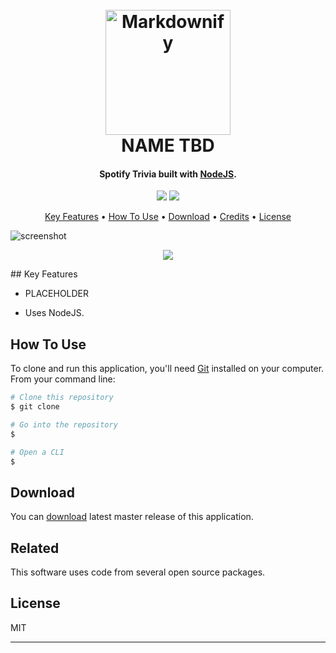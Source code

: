 <h1 align="center">
  <br>
  <a href="http://www.amitmerchant.com/electron-markdownify"><img src="https://encrypted-tbn0.gstatic.com/images?q=tbn:ANd9GcRPTmnEvJwt77nWF_gazXXZtT6tlZcOUkPekWpk4exvUY2TDj1IZw" alt="Markdownify" width="200"></a>
  <br>
  NAME TBD
  <br>
</h1>

<h4 align="center"> Spotify Trivia built with <a href="https://javascript.org/" target="_blank">NodeJS</a>.</h4>


<p align="center">

  <a href="">
  <img src="https://img.shields.io/badge/Version-1.0.0-LIGHTBLUE.svg"></a>
  
  <a href="">
    <img src="https://img.shields.io/badge/$-donate-ff69b4.svg?maxAge=2592000&amp;style=flat">
  </a>
</p>

<p align="center">
  <a href="#key-features">Key Features</a> •
  <a href="#how-to-use">How To Use</a> •
  <a href="#download">Download</a> •
  <a href="#credits">Credits</a> •
  <a href="#license">License</a>
</p>

![screenshot]()
<p align="center">
  <img src="https://giant.gfycat.com/GratefulUnknownCaracal.gif">
  </p>
## Key Features

* PLACEHOLDER


* Uses NodeJS.

## How To Use

To clone and run this application, you'll need [Git](https://git-scm.com) installed on your computer. From your command line:

```bash
# Clone this repository
$ git clone

# Go into the repository
$ 

# Open a CLI
$

```

## Download

You can [download]() latest master release of this application.

## Related

This software uses code from several open source packages.


## License

MIT

---

